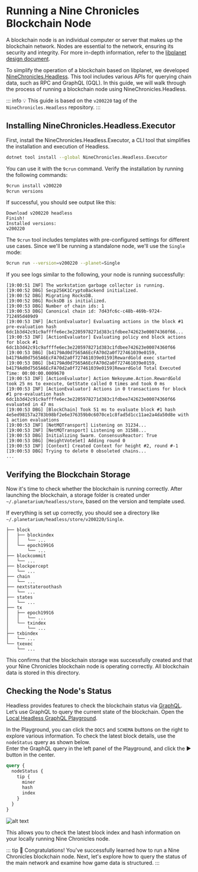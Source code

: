 # Running a Nine Chronicles Blockchain Node

A blockchain node is an individual computer or server that makes up the blockchain network. Nodes are essential to the network, ensuring its security and integrity. For more in-depth information, refer to the [libplanet design document](https://docs.libplanet.io/5.3.0-alpha.1/articles/design.html).

To simplify the operation of a blockchain based on libplanet, we developed [NineChronicles.Headless](https://github.com/planetarium/NineChronicles.Headless). This tool includes various APIs for querying chain data, such as RPC and GraphQL (GQL). In this guide, we will walk through the process of running a blockchain node using NineChronicles.Headless.

::: info :bulb:
This guide is based on the `v200220` tag of the `NineChronicles.Headless` repository.
:::

## Installing NineChronicles.Headless.Executor

First, install the NineChronicles.Headless.Executor, a CLI tool that simplifies the installation and execution of Headless.

```sh
dotnet tool install --global NineChronicles.Headless.Executor
```

You can use it with the `9crun` command. Verify the installation by running the following commands:

```sh
9crun install v200220
9crun versions
```

If successful, you should see output like this:

```
Download v200220 headless
Finish!
Installed versions:
v200220
```

The `9crun` tool includes templates with pre-configured settings for different use cases. Since we'll be running a standalone node, we'll use the `Single` mode:

```sh
9crun run --version=v200220 --planet=Single
```

If you see logs similar to the following, your node is running successfully:

```
[19:00:51 INF] The workstation garbage collector is running.
[19:00:52 DBG] Secp256K1CryptoBackend initialized.
[19:00:52 DBG] Migrating RocksDB.
[19:00:52 DBG] RocksDB is initialized.
[19:00:53 DBG] Number of chain ids: 1
[19:00:53 DBG] Canonical chain id: 7d43fc6c-c48b-469b-9724-712495d409d9
[19:00:53 INF] [ActionEvaluator] Evaluating actions in the block #1 pre-evaluation hash 6dc1b3d42c91c9affffe6ec3e2205978271d383c1fdbee742623e00074360f66...
[19:00:53 INF] [ActionEvaluator] Evaluating policy end block actions for block #1 6dc1b3d42c91c9affffe6ec3e2205978271d383c1fdbee742623e00074360f66
[19:00:53 DBG] [b4179Ad0d7565A6EcFA70d2a0f727461039e0159, b4179Ad0d7565A6EcFA70d2a0f727461039e0159]RewardGold exec started
[19:00:53 DBG] [b4179Ad0d7565A6EcFA70d2a0f727461039e0159, b4179Ad0d7565A6EcFA70d2a0f727461039e0159]RewardGold Total Executed Time: 00:00:00.0009670
[19:00:53 INF] [ActionEvaluator] Action Nekoyume.Action.RewardGold took 25 ms to execute, GetState called 0 times and took 0 ms
[19:00:53 INF] [ActionEvaluator] Actions in 0 transactions for block #1 pre-evaluation hash 6dc1b3d42c91c9affffe6ec3e2205978271d383c1fdbee742623e00074360f66 evaluated in 47 ms
[19:00:53 DBG] [BlockChain] Took 51 ms to evaluate block #1 hash 4e5ed98157a2783b98bf2e6e376359b0c6070ce1c8fad5d1cc11ae2a4da50d8e with 1 action evaluations
[19:00:53 INF] [NetMQTransport] Listening on 31234...
[19:00:53 INF] [NetMQTransport] Listening on 31588...
[19:00:53 DBG] Initializing Swarm. ConsensusReactor: True
[19:00:53 DBG] [HeightVoteSet] Adding round 0
[19:00:53 INF] [Context] Created Context for height #2, round #-1
[19:00:53 DBG] Trying to delete 0 obsoleted chains...
...
```

## Verifying the Blockchain Storage

Now it's time to check whether the blockchain is running correctly. After launching the blockchain, a storage folder is created under `~/.planetarium/headless/store`, based on the version and template used.

If everything is set up correctly, you should see a directory like `~/.planetarium/headless/store/v200220/Single`.

```
├── block
│   ├── blockindex
│   │   └── ...
│   └── epoch19916
│       └── ...
├── blockcommit
│   └── ...
├── blockpercept
│   └── ...
├── chain
│   └── ...
├── nextstateroothash
│   └── ...
├── states
│   └── ...
├── tx
│   ├── epoch19916
│   │   └── ...
│   └── txindex
│       └── ...
├── txbindex
│   └── ...
└── txexec
    └── ...
```

This confirms that the blockchain storage was successfully created and that your Nine Chronicles blockchain node is operating correctly. All blockchain data is stored in this directory.

## Checking the Node's Status

Headless provides features to check the blockchain status via [GraphQL](https://graphql.org/). Let’s use GraphQL to query the current state of the blockchain. Open the [Local Headless GraphQL Playground](http://127.0.0.1:31280/ui/playground).

In the Playground, you can click the `DOCS` and `SCHEMA` buttons on the right to explore various information. To check the latest block details, use the `nodeStatus` query as shown below.  
Enter the GraphQL query in the left panel of the Playground, and click the :arrow_forward: button in the center.

```graphql
query {
  nodeStatus {
    tip {
      miner
      hash
      index
    }
  }
}
```
![alt text](/images/network/nodestatus-query.png)

This allows you to check the latest block index and hash information on your locally running Nine Chronicles node.

::: tip :tada:
Congratulations! You've successfully learned how to run a Nine Chronicles blockchain node. Next, let's explore how to query the status of the main network and examine how game data is structured.
:::
